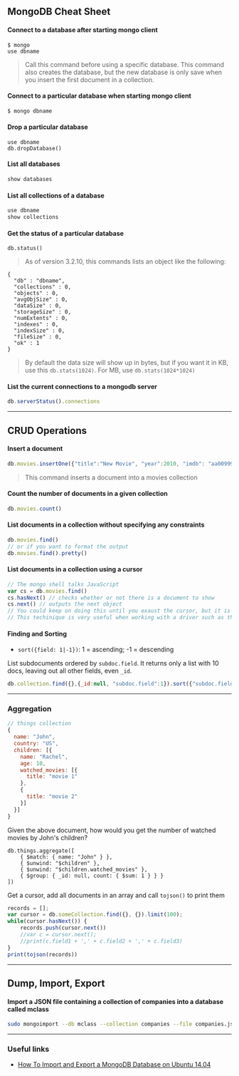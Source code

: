 ## MongoDB Cheat Sheet

#### Connect to a database after starting mongo client
```
$ mongo
use dbname
```
> Call this command before using a specific database.
> This command also creates the database, but the new database is only save when you insert the first document in a collection.

#### Connect to a particular database when starting mongo client
```sh
$ mongo dbname
```

#### Drop a particular database
```
use dbname
db.dropDatabase()
```

#### List all databases
```js
show databases
```

#### List all collections of a database
```js
use dbname
show collections
```

#### Get the status of a particular database
```
db.status()
```
> As of version 3.2.10, this commands lists an object like the following:

```
{
  "db" : "dbname",
  "collections" : 0,
  "objects" : 0,
  "avgObjSize" : 0,
  "dataSize" : 0,
  "storageSize" : 0,
  "numExtents" : 0,
  "indexes" : 0,
  "indexSize" : 0,
  "fileSize" : 0,
  "ok" : 1
}
```
> By default the data size will show up in bytes, but if you want it in KB, use this `db.stats(1024)`. For MB, use `db.stats(1024*1024)`

#### List the current connections to a mongodb server
```js
db.serverStatus().connections
```

-----------------------

## CRUD Operations
#### Insert a document
```js
db.movies.insertOne({"title":"New Movie", "year":2010, "imdb": "aa0099999"})
```
> This command inserts a document into a movies collection

#### Count the number of documents in a given collection
```js
db.movies.count()
```

#### List documents in a collection without specifying any constraints
```js
db.movies.find()
// or if you want to format the output
db.movies.find().pretty()
```

#### List documents in a collection using a cursor
```js
// The mongo shell talks JavaScript
var cs = db.movies.find()
cs.hasNext() // checks whether or not there is a document to show
cs.next() // outputs the next object
// You could keep on doing this until you exaust the cursor, but it is problably not a good idea if the queries returns thousands of documents. rsrsrsr
// This techinique is very useful when working with a driver such as the Java driver
```

#### Finding and Sorting
- `sort({field: 1|-1})`: 1 = ascending; -1 = descending

List subdocuments ordered by `subdoc.field`. It returns only a list with 10 docs, leaving out all other fields, even `_id`.
```js
db.collection.find({},{_id:null, "subdoc.field":1}).sort({"subdoc.field": -1}).limit(10).pretty()
```

---------------------------------
### Aggregation
```js
// things collection
{
  name: "John",
  country: "US",
  children: [{
    name: "Rachel",
    age: 10,
    watched_movies: [{
      title: "movie 1"
    },
    {
      title: "movie 2"
    }]
  }]
}
```
Given the above document, how would you get the number of watched movies by John's children?
```
db.things.aggregate([
	{ $match: { name: "John" } },
	{ $unwind: "$children" },
	{ $unwind: "$children.watched_movies" },
	{ $group: { _id: null, count: { $sum: 1 } } }
])
```
Get a cursor, add all documents in an array and call `tojson()` to print them
```js
records = [];
var cursor = db.someCollection.find({}, {}).limit(100);
while(cursor.hasNext()) {
    records.push(cursor.next())
    //var c = cursor.next();
    //print(c.field1 + ',' + c.field2 + ',' + c.field3)
}
print(tojson(records))
```


-----------------------------------

## Dump, Import, Export
#### Import a JSON file containing a collection of companies into a database called mclass
```sh
sudo mongoimport --db mclass --collection companies --file companies.json
```

----------------------

### Useful links
- [How To Import and Export a MongoDB Database on Ubuntu 14.04](https://www.digitalocean.com/community/tutorials/how-to-import-and-export-a-mongodb-database-on-ubuntu-14-04) 
